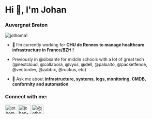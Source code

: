 <h1 align="left">Hi 👋, I'm Johan</h1>
<h3 align="left">Auvergnat Breton</h3>

<p align="left"> <img src="https://komarev.com/ghpvc/?username=jothoma1&label=Profile%20views&color=0e75b6&style=flat" alt="jothoma1" /> </p>

- 🔭 I’m currently working for **CHU de Rennes to manage healthcare infrastructure in France/BZH !**
- Previously in @sibsante for middle schools with a lot of great tech (@nextcloud, @collabora, @vyos, @dell, @paloalto, @packetfence, @vectordev, @zabbix, @ruckus, etc)

- 💬 Ask me about **infrastructure, systems, logs, monitoring, CMDB, conformity and automation**

<h3 align="left">Connect with me:</h3>
<p align="left">
<a href="https://twitter.com/jothoma1" target="blank"><img align="center" src="https://raw.githubusercontent.com/rahuldkjain/github-profile-readme-generator/master/src/images/icons/Social/twitter.svg" alt="jothoma1" height="30" width="40" /></a>
<a href="https://linkedin.com/in/johan-thomas1" target="blank"><img align="center" src="https://raw.githubusercontent.com/rahuldkjain/github-profile-readme-generator/master/src/images/icons/Social/linked-in-alt.svg" alt="johan-thomas1" height="30" width="40" /></a>
<a href="https://medium.com/@jothoma1" target="blank"><img align="center" src="https://raw.githubusercontent.com/rahuldkjain/github-profile-readme-generator/master/src/images/icons/Social/medium.svg" alt="@jothoma1" height="30" width="40" /></a>
</p>
